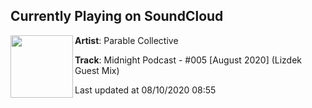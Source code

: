 ## Currently Playing on SoundCloud

[<img align="left" width="100" src="https://i1.sndcdn.com/artworks-CGJJQTlyXzXyDfCG-E6h75Q-t50x50.jpg">](https://soundcloud.com/parablecollective/midnight-podcast-005-august-2020-lizdek-guest-mix)

**Artist**: Parable Collective 

**Track**: Midnight Podcast - #005 [August 2020] (Lizdek Guest Mix)

Last updated at 08/10/2020 08:55
